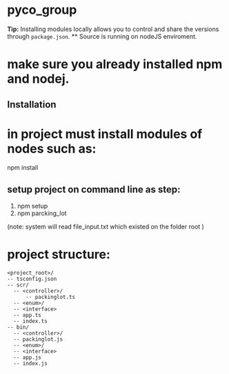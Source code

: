 # pyco_group
**Tip:** Installing modules locally allows you to control and share the versions through `package.json`.
** Source is running on nodeJS enviroment.
# make sure you already installed npm and nodej.


## Installation

# in project must install modules of nodes such as:
npm install

## setup project on command line as step:
1. npm setup
2. npm parcking_lot 

(note: system will read file_input.txt which existed on the folder root )

# project structure:

```
<project_root>/
-- tsconfig.json
-- scr/
  -- <controller>/
	  -- packinglot.ts
  -- <enum>/
  -- <interface>
  -- app.ts
  -- index.ts
-- bin/
  -- <controller>/
  -- packinglot.js
  -- <enum>/
  -- <interface>
  -- app.js
  -- index.js
  
  




